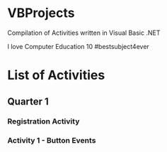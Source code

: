# VBProjects
Compilation of Activities written in Visual Basic .NET

I love Computer Education 10 #bestsubject4ever

# List of Activities
## Quarter 1

### Registration Activity
### Activity 1 - Button Events
